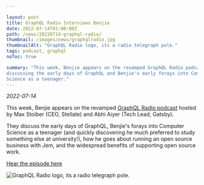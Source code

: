 ```yaml
---

layout: post 
title: GraphQL Radio Interviews Benjie 
date: 2022-07-14T01:00:00Z
path: /news/20220714-graphql-radio/ 
thumbnail: /images/news/graphqlradio.jpg
thumbnailAlt: "GraphQL Radio logo, its a radio telegraph pole." 
tags: podcast, graphql 
noToc: true

summary: "This week, Benjie appears on the revamped GraphQL Radio podcast,
discussing the early days of GraphQL and Benjie's early forays into Computer
Science as a teenager."
---
```


_2022-07-14_

This week, Benjie appears on the revamped
[GraphQL Radio podcast](https://graphqlradio.com/) hosted by Max Stoiber (CEO,
Stellate) and Abhi Aiyer (Tech Lead, Gatsby).

They discuss the early days of GraphQL, Benjie's forays into Computer Science as
a teenager (and quickly discovering he much preferred to study something else at
university!), how he goes about running an open source business with Jem, and
the widespread benefits of supporting open source work.

[Hear the episode here](https://graphqlradio.com/episodes/postgraphile-and-beyond-w-benjie-gillam-graphql-technical-steering-committee-member)

<div class="flex flex-wrap justify-around">
<img alt="GraphQL Radio logo, its a radio telegraph pole." src="/images/news/graphqlradio.jpg" style="max-height: 300px" />
</div>

